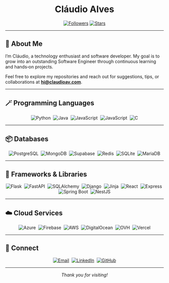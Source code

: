 <h1 align="center">Cláudio Alves</h1>

<p align="center">
  <a href="https://github.com/claudioavgo?tab=followers"><img src="https://img.shields.io/github/followers/claudioavgo?label=Followers&style=flat-square" alt="Followers"/></a>
  <a href="https://github.com/claudioavgo?tab=stars"><img src="https://img.shields.io/github/stars/claudioavgo?label=Stars&style=flat-square" alt="Stars"/></a>
</p>

---

## 👋 About Me

I’m Cláudio, a technology enthusiast and software developer. My goal is to grow into an outstanding Software Engineer through continuous learning and hands‑on projects.

Feel free to explore my repositories and reach out for suggestions, tips, or collaborations at **hi@claudioav.com**.

---

## 🪄 Programming Languages

<p align="center">
  <img alt="Python" src="https://img.shields.io/badge/Python-a?logo=Python&logoColor=black&color=white"/>&nbsp;
  <img alt="Java" src="https://img.shields.io/badge/Java-a?logo=openjdk&logoColor=black&color=white"/>&nbsp;
  <img alt="JavaScript" src="https://img.shields.io/badge/JavaScript-a?style=flat&logo=JavaScript&logoColor=black&color=white"/>&nbsp;
  <img alt="JavaScript" src="https://img.shields.io/badge/JavaScript-a?style=flat&logo=TypeScript&logoColor=black&color=white"/>&nbsp;
  <img alt="C" src="https://img.shields.io/badge/C-a?style=flat&logo=C&logoColor=black&color=white"/>
</p>

---

## 📦 Databases

<p align="center">
  <img alt="PostgreSQL" src="https://img.shields.io/badge/PostgreSQL-a?style=flat&logo=PostgreSQL&logoColor=white&color=blue"/>&nbsp;
  <img alt="MongoDB" src="https://img.shields.io/badge/MongoDB-a?style=flat&logo=MongoDB&logoColor=white&color=blue"/>&nbsp;
  <img alt="Supabase" src="https://img.shields.io/badge/Supabase-a?style=flat&logo=Supabase&logoColor=white&color=blue"/>&nbsp;
  <img alt="Redis" src="https://img.shields.io/badge/Redis-a?style=flat&logo=Redis&logoColor=white&color=blue"/>&nbsp;
  <img alt="SQLite" src="https://img.shields.io/badge/SQLite-a?style=flat&logo=sqlite&logoColor=white&color=blue"/>&nbsp;
  <img alt="MariaDB" src="https://img.shields.io/badge/MariaDB-a?style=flat&logo=mariadb&logoColor=white&color=blue"/>
</p>

---

## 🔧 Frameworks & Libraries

<p align="center">
  <img alt="Flask" src="https://img.shields.io/badge/Flask-a?style=flat&logo=Flask&logoColor=white&color=red"/>&nbsp;
  <img alt="FastAPI" src="https://img.shields.io/badge/FastAPi-a?style=flat&logo=FastAPi&logoColor=white&color=red"/>&nbsp;
  <img alt="SQLAlchemy" src="https://img.shields.io/badge/SQLAlchemy-a?style=flat&logo=SQlAlchemy&logoColor=white&color=red"/>&nbsp;
  <img alt="Django" src="https://img.shields.io/badge/Django-a?style=flat&logo=Django&logoColor=white&color=red"/>&nbsp;
  <img alt="Jinja" src="https://img.shields.io/badge/Jinja-a?style=flat&logo=Jinja&logoColor=white&color=red"/>&nbsp;
  <img alt="React" src="https://img.shields.io/badge/React-a?style=flat&logo=React&logoColor=white&color=red"/>&nbsp;
  <img alt="Express" src="https://img.shields.io/badge/Express-a?style=flat&logo=Express&logoColor=white&color=red"/>&nbsp;
  <img alt="Spring Boot" src="https://img.shields.io/badge/SpringBoot-a?style=flat&logo=SpringBoot&logoColor=white&color=red"/>&nbsp;
  <img alt="NestJS" src="https://img.shields.io/badge/NestJS-a?style=flat&logo=NestJS&logoColor=white&color=red"/>
</p>

---

## ☁️ Cloud Services

<p align="center">
  <img alt="Azure" src="https://img.shields.io/badge/Azure-a?style=flat&logo=MicrosoftAzure&logoColor=white&color=purple"/>&nbsp;
  <img alt="Firebase" src="https://img.shields.io/badge/Firebase-a?style=flat&logo=Firebase&logoColor=white&color=purple"/>&nbsp;
  <img alt="AWS" src="https://img.shields.io/badge/AWS-a?style=flat&logo=Amazonaws&logoColor=white&color=purple"/>&nbsp;
  <img alt="DigitalOcean" src="https://img.shields.io/badge/DigitalOcean-a?style=flat&logo=digitalocean&logoColor=white&color=purple"/>&nbsp;
  <img alt="OVH" src="https://img.shields.io/badge/OVH-a?style=flat&logo=ovh&logoColor=white&color=purple"/>&nbsp;
  <img alt="Vercel" src="https://img.shields.io/badge/Vercel-a?style=flat&logo=Vercel&logoColor=white&color=purple"/>
</p>

---

## 💬 Connect

<p align="center">
  <a href="mailto:hi@claudioav.com"><img src="https://img.shields.io/badge/Email-D14836?logo=gmail&logoColor=white&style=flat-square" alt="Email"/></a>&nbsp;
  <a href="https://www.linkedin.com/in/claudioavgo/"><img src="https://img.shields.io/badge/LinkedIn-0077B5?logo=linkedin&logoColor=white&style=flat-square" alt="LinkedIn"/></a>&nbsp;
  <a href="https://github.com/claudioavgo"><img src="https://img.shields.io/badge/GitHub-181717?logo=github&logoColor=white&style=flat-square" alt="GitHub"/></a>
</p>

---

<p align="center"><em>Thank you for visiting!</em></p>

